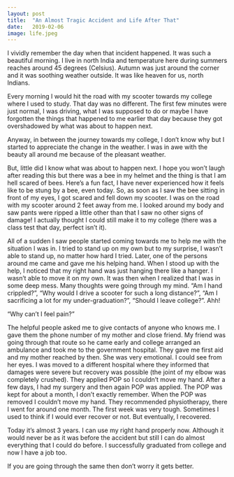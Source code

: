 ```yaml
---
layout: post
title:  "An Almost Tragic Accident and Life After That"
date:   2019-02-06
image: life.jpeg
---
```


<p class="intro"><span class="dropcap">I</span> vividly remember the day when that incident happened. It was such a beautiful morning. I live in north India and temperature here during summers reaches around 45 degrees (Celsius). Autumn was just around the corner and it was soothing weather outside. It was like heaven for us, north Indians.</p>

Every morning I would hit the road with my scooter towards my college where I used to study. That day was no different. The first few minutes were just normal, I was driving, what I was supposed to do or maybe I have forgotten the things that happened to me earlier that day because they got overshadowed by what was about to happen next.

Anyway, in between the journey towards my college, I don’t know why but I started to appreciate the change in the weather. I was in awe with the beauty all around me because of the pleasant weather.

But, little did I know what was about to happen next. I hope you won’t laugh after reading this but there was a bee in my helmet and the thing is that I am hell scared of bees. Here’s a fun fact, I have never experienced how it feels like to be stung by a bee, even today. So, as soon as I saw the bee sitting in front of my eyes, I got scared and fell down my scooter. I was on the road with my scooter around 2 feet away from me. I looked around my body and saw pants were ripped a little other than that I saw no other signs of damage! I actually thought I could still make it to my college (there was a class test that day, perfect isn’t it).

All of a sudden I saw people started coming towards me to help me with the situation I was in. I tried to stand up on my own but to my surprise, I wasn’t able to stand up, no matter how hard I tried. Later, one of the persons around me came and gave me his helping hand. When I stood up with the help, I noticed that my right hand was just hanging there like a hanger. I wasn’t able to move it on my own. It was then when I realized that I was in some deep mess. Many thoughts were going through my mind. “Am I hand crippled?”, “Why would I drive a scooter for such a long distance?”, “Am I sacrificing a lot for my under-graduation?”, “Should I leave college?”. Ahh!

“Why can’t I feel pain?”

The helpful people asked me to give contacts of anyone who knows me. I gave them the phone number of my mother and close friend. My friend was going through that route so he came early and college arranged an ambulance and took me to the government hospital. They gave me first aid and my mother reached by then. She was very emotional. I could see from her eyes. I was moved to a different hospital where they informed that damages were severe but recovery was possible (the joint of my elbow was completely crushed). They applied POP so I couldn’t move my hand. After a few days, I had my surgery and then again POP was applied. The POP was kept for about a month, I don’t exactly remember. When the POP was removed I couldn’t move my hand. They recommended physiotherapy, there I went for around one month. The first week was very tough. Sometimes I used to think if I would ever recover or not. But eventually, I recovered.

Today it’s almost 3 years. I can use my right hand properly now. Although it would never be as it was before the accident but still I can do almost everything that I could do before. I successfully graduated from college and now I have a job too.

If you are going through the same then don’t worry it gets better.